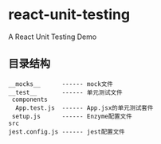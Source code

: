 # react-unit-testing
A React Unit Testing Demo

## 目录结构

```
__mocks__      ------ mock文件
__test__       ------ 单元测试文件
 components
  App.test.js  ------ App.jsx的单元测试套件
 setup.js      ------ Enzyme配置文件
src
jest.config.js ------ jest配置文件
```
